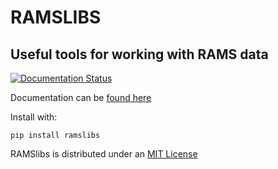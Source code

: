 # RAMSLIBS 
## Useful tools for working with RAMS data

[![Documentation Status](https://readthedocs.org/projects/ramslibs/badge/?version=stable)](https://ramslibs.readthedocs.io/en/latest/?badge=stable)

Documentation can be [found here](https://ramslibs.readthedocs.io/en/stable)

Install with:
```
pip install ramslibs
``` 
RAMSlibs is distributed under an [MIT License](LICENSE)

